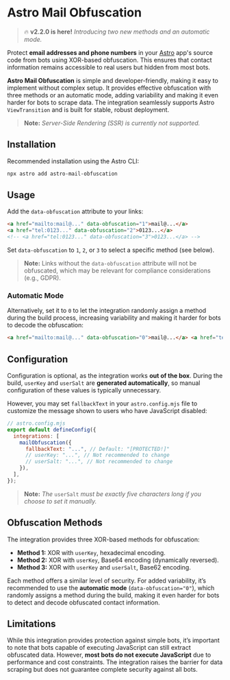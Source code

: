 # Astro Mail Obfuscation

> 🔥 **v2.2.0 is here!** _Introducing two new methods and an automatic mode._

Protect **email addresses and phone numbers** in your [Astro](https://astro.build/) app's source code from bots using XOR-based obfuscation. This ensures that contact information remains accessible to real users but hidden from most bots.

**Astro Mail Obfuscation** is simple and developer-friendly, making it easy to implement without complex setup. It provides effective obfuscation with three methods or an automatic mode, adding variability and making it even harder for bots to scrape data. The integration seamlessly supports Astro `ViewTransition` and is built for stable, robust deployment.

> **Note:** _Server-Side Rendering (SSR) is currently not supported._

## Installation

Recommended installation using the Astro CLI:

```bash
npx astro add astro-mail-obfuscation
```

## Usage

Add the `data-obfuscation` attribute to your links:

```html
<a href="mailto:mail@..." data-obfuscation="1">mail@...</a>
<a href="tel:0123..." data-obfuscation="2">0123...</a>
<!-- <a href="tel:0123..." data-obfuscation="3">0123...</a> -->
```

Set `data-obfuscation` to `1`, `2`, or `3` to select a specific method (see below).

> **Note:** Links without the `data-obfuscation` attribute will not be obfuscated, which may be relevant for compliance considerations (e.g., GDPR).

### Automatic Mode

Alternatively, set it to `0` to let the integration randomly assign a method during the build process, increasing variability and making it harder for bots to decode the obfuscation:

```html
<a href="mailto:mail@..." data-obfuscation="0">mail@...</a> <a href="tel:0123..." data-obfuscation="0">0123...</a>
```

## Configuration

Configuration is optional, as the integration works **out of the box**. During the build, `userKey` and `userSalt` are **generated automatically**, so manual configuration of these values is typically unnecessary.

However, you may set `fallbackText` in your `astro.config.mjs` file to customize the message shown to users who have JavaScript disabled:

```js
// astro.config.mjs
export default defineConfig({
  integrations: [
    mailObfuscation({
      fallbackText: "...", // Default: "[PROTECTED!]"
      // userKey: "...", // Not recommended to change
      // userSalt: "...", // Not recommended to change
    }),
  ],
});
```

> **Note:** _The_ `userSalt` _must be exactly five characters long if you choose to set it manually._

## Obfuscation Methods

The integration provides three XOR-based methods for obfuscation:

- **Method 1:** XOR with `userKey`, hexadecimal encoding.
- **Method 2:** XOR with `userKey`, Base64 encoding (dynamically reversed).
- **Method 3:** XOR with `userKey` and `userSalt`, Base62 encoding.

Each method offers a similar level of security. For added variability, it’s recommended to use the **automatic mode** (`data-obfuscation="0"`), which randomly assigns a method during the build, making it even harder for bots to detect and decode obfuscated contact information.

## Limitations

While this integration provides protection against simple bots, it’s important to note that bots capable of executing JavaScript can still extract obfuscated data. However, **most bots do not execute JavaScript** due to performance and cost constraints. The integration raises the barrier for data scraping but does not guarantee complete security against all bots.
